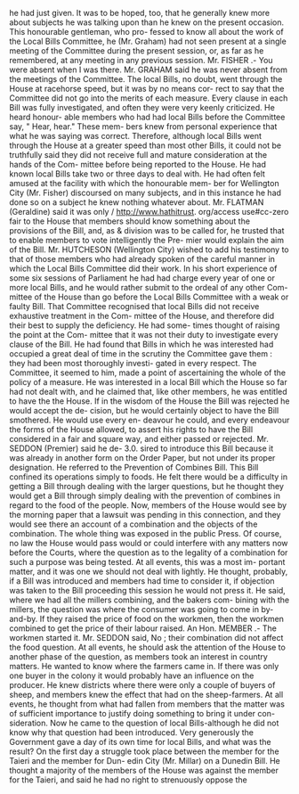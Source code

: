 he had just given. It was to be hoped, too, that he generally knew more about subjects he was talking upon than he knew on the present occasion. This honourable gentleman, who pro- fessed to know all about the work of the Local Bills Committee, he (Mr. Graham) had not seen present at a single meeting of the Committee during the present session, or, as far as he remembered, at any meeting in any previous session. Mr. FISHER .- You were absent when I was there. Mr. GRAHAM said he was never absent from the meetings of the Committee. The local Bills, no doubt, went through the House at racehorse speed, but it was by no means cor- rect to say that the Committee did not go into the merits of each measure. Every clause in each Bill was fully investigated, and often they were very keenly criticized. He heard honour- able members who had had local Bills before the Committee say, " Hear, hear." These mem- bers knew from personal experience that what he was saying was correct. Therefore, although local Bills went through the House at a greater speed than most other Bills, it could not be truthfully said they did not receive full and mature consideration at the hands of the Com- mittee before being reported to the House. He had known local Bills take two or three days to deal with. He had often felt amused at the facility with which the honourable mem- ber for Wellington City (Mr. Fisher) discoursed on many subjects, and in this instance he had done so on a subject he knew nothing whatever about. Mr. FLATMAN (Geraldine) said it was only / http://www.hathitrust. org/access use#cc-zero fair to the House that members should know something about the provisions of the Bill, and, as & division was to be called for, he trusted that to enable members to vote intelligently the Pre- mier would explain the aim of the Bill. Mr. HUTCHESON (Wellington City) wished to add his testimony to that of those members who had already spoken of the careful manner in which the Local Bills Committee did their work. In his short experience of some six sessions of Parliament he had had charge every year of one or more local Bills, and he would rather submit to the ordeal of any other Com- mittee of the House than go before the Local Bills Committee with a weak or faulty Bill. That Committee recognised that local Bills did not receive exhaustive treatment in the Com- mittee of the House, and therefore did their best to supply the deficiency. He had some- times thought of raising the point at the Com- mittee that it was not their duty to investigate every clause of the Bill. He had found that Bills in which he was interested had occupied a great deal of time in the scrutiny the Committee gave them : they had been most thoroughly investi- gated in every respect. The Committee, it seemed to him, made a point of ascertaining the whole of the policy of a measure. He was interested in a local Bill which the House so far had not dealt with, and he claimed that, like other members, he was entitled to have the the House. If in the wisdom of the House the Bill was rejected he would accept the de- cision, but he would certainly object to have the Bill smothered. He would use every en- deavour he could, and every endeavour the forms of the House allowed, to assert his rights to have the Bill considered in a fair and square way, and either passed or rejected. Mr. SEDDON (Premier) said he de- 3.0. sired to introduce this Bill because it was already in another form on the Order Paper, but not under its proper designation. He referred to the Prevention of Combines Bill. This Bill confined its operations simply to foods. He felt there would be a difficulty in getting a Bill through dealing with the larger questions, but he thought they would get a Bill through simply dealing with the prevention of combines in regard to the food of the people. Now, members of the House would see by the morning paper that a lawsuit was pending in this connection, and they would see there an account of a combination and the objects of the combination. The whole thing was exposed in the public Press. Of course, no law the House would pass would or could interfere with any matters now before the Courts, where the question as to the legality of a combination for such a purpose was being tested. At all events, this was a most im- portant matter, and it was one we should not deal with lightly. He thought, probably, if a Bill was introduced and members had time to consider it, if objection was taken to the Bill proceeding this session he would not press it. He said, where we had all the millers combining, and the bakers com- bining with the millers, the question was where the consumer was going to come in by- and-by. If they raised the price of food on the workmen, then the workmen combined to get the price of their labour raised. An Hon. MEMBER .- The workmen started it. Mr. SEDDON said, No ; their combination did not affect the food question. At all events, he should ask the attention of the House to another phase of the question, as members took an interest in country matters. He wanted to know where the farmers came in. If there was only one buyer in the colony it would probably have an influence on the producer. He knew districts where there were only a couple of buyers of sheep, and members knew the effect that had on the sheep-farmers. At all events, he thought from what had fallen from members that the matter was of sufficient importance to justify doing something to bring it under con- sideration. Now he came to the question of local Bills-although he did not know why that question had been introduced. Very generously the Government gave a day of its own time for local Bills, and what was the result? On the first day a struggle took place between the member for the Taieri and the member for Dun- edin City (Mr. Millar) on a Dunedin Bill. He thought a majority of the members of the House was against the member for the Taieri, and said he had no right to strenuously oppose the 